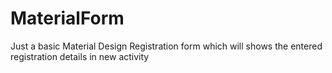 # MaterialForm
Just a basic Material Design Registration form which will shows the entered registration details in new activity
